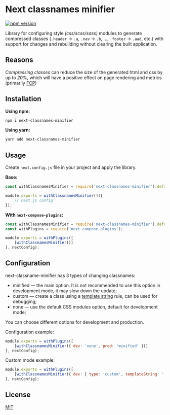 # Next classnames minifier

[![npm version](https://badge.fury.io/js/next-classnames-minifier.svg)](https://badge.fury.io/js/next-classnames-minifier)

Library for configuring style _(css/scss/sass)_ modules to generate compressed classes (`.header` -> `.a`, `.nav` -> `.b`, ..., `.footer` -> `.aad`, etc.) with support for changes and rebuilding without clearing the built application.

## Reasons
*Compressing classes* can reduce the size of the generated html and css by up to *20%*, which will have a positive effect on page rendering and metrics (primarily [FCP](https://web.dev/first-contentful-paint/))

## Installation

**Using npm:**
```bash
npm i next-classnames-minifier
```

**Using yarn:**
```bash
yarn add next-classnames-minifier
```

## Usage

Create `next.config.js` file in your project and apply the library.

**Base:**
```js
const withClassnamesMinifier = require('next-classnames-minifier').default;

module.exports = withClassnamesMinifier()({
    // next.js config
});
```

**With `next-compose-plugins`:**
```js
const withClassnamesMinifier = require('next-classnames-minifier').default;
const withPlugins = require('next-compose-plugins');

module.exports = withPlugins([
    [withClassnamesMinifier()]
], nextConfig);
```

## Configuration
next-classname-minifier has 3 types of changing classnames:

* minified — the main option. It is not recommended to use this option in development mode, it may slow down the update;
* custom — create a class using a [template string](https://webpack.js.org/configuration/output/#template-strings) rule, can be used for debugging;
* none — use the default CSS modules option, default for development mode;

You can choose different options for development and production. 

Configuration example:
```js
module.exports = withPlugins([
    [withClassnamesMinifier({ dev: 'none', prod: 'minified' })]
], nextConfig);
```

Custom mode example:
```js
module.exports = withPlugins([
    [withClassnamesMinifier({ dev: { type: 'custom', templateString: '[path][name]__[local]_[hash:base64:5]' }, prod: 'minified' })]
], nextConfig);
```

## License

[MIT](https://github.com/vordgi/next-classnames-minifier/blob/main/LICENSE)
